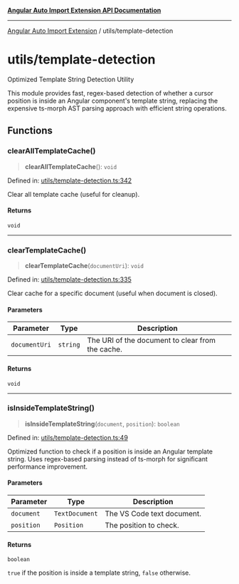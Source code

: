 [**Angular Auto Import Extension API Documentation**](../README.md)

***

[Angular Auto Import Extension](../README.md) / utils/template-detection

# utils/template-detection

Optimized Template String Detection Utility

This module provides fast, regex-based detection of whether a cursor position
is inside an Angular component's template string, replacing the expensive
ts-morph AST parsing approach with efficient string operations.

## Functions

### clearAllTemplateCache()

> **clearAllTemplateCache**(): `void`

Defined in: [utils/template-detection.ts:342](https://github.com/ngx-rock/vscode-angular-auto-import/blob/main/src/utils/template-detection.ts#L342)

Clear all template cache (useful for cleanup).

#### Returns

`void`

***

### clearTemplateCache()

> **clearTemplateCache**(`documentUri`): `void`

Defined in: [utils/template-detection.ts:335](https://github.com/ngx-rock/vscode-angular-auto-import/blob/main/src/utils/template-detection.ts#L335)

Clear cache for a specific document (useful when document is closed).

#### Parameters

| Parameter | Type | Description |
| ------ | ------ | ------ |
| `documentUri` | `string` | The URI of the document to clear from the cache. |

#### Returns

`void`

***

### isInsideTemplateString()

> **isInsideTemplateString**(`document`, `position`): `boolean`

Defined in: [utils/template-detection.ts:49](https://github.com/ngx-rock/vscode-angular-auto-import/blob/main/src/utils/template-detection.ts#L49)

Optimized function to check if a position is inside an Angular template string.
Uses regex-based parsing instead of ts-morph for significant performance improvement.

#### Parameters

| Parameter | Type | Description |
| ------ | ------ | ------ |
| `document` | `TextDocument` | The VS Code text document. |
| `position` | `Position` | The position to check. |

#### Returns

`boolean`

`true` if the position is inside a template string, `false` otherwise.
